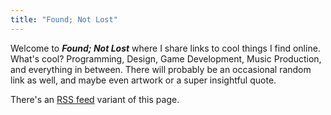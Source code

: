 ```yaml
---
title: "Found; Not Lost"
---
```


Welcome to _**Found; Not Lost**_ where I share links to cool things I find online. What's cool? Programming, Design, Game Development, Music Production, and everything in between. There will probably be an occasional random link as well, and maybe even artwork or a super insightful quote.

There's an [RSS feed](/found/index.xml) variant of this page.
